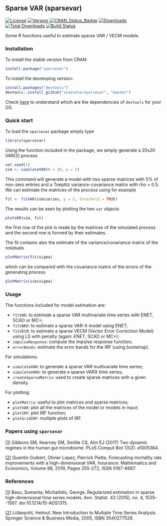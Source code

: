 ## Sparse VAR (sparsevar)
[![License](http://img.shields.io/badge/license-GPL%20%28%3E=%202%29-brightgreen.svg?style=flat)](http://www.gnu.org/licenses/gpl-2.0.html)
[![Version](https://img.shields.io/badge/version-0.0.10-oran.svg)](https://github.com/svazzole/sparsevar)
[![CRAN_Status_Badge](http://www.r-pkg.org/badges/version/sparsevar)](https://cran.r-project.org/package=sparsevar)
[![Downloads](http://cranlogs.r-pkg.org/badges/sparsevar)](https://cran.r-project.org/package=sparsevar)
[![Total Downloads](http://cranlogs.r-pkg.org/badges/grand-total/sparsevar?color=brightgreen)](https://cran.r-project.org/package=sparsevar)
[![Build Status](https://travis-ci.org/svazzole/sparsevar.svg?branch=master)](https://travis-ci.org/svazzole/sparsevar)

Some R functions useful to estimate sparse VAR / VECM models.

### Installation

To install the stable version from CRAN:
```r
install.package("sparsevar")
```

To install the developing version:
```r
install.packages("devtools")
devtools::install_github("svazzole/sparsevar", "master")
```
Check [here](https://www.rstudio.com/products/rpackages/devtools/) to understand which are the dependencies of `devtools` for your OS.

### Quick start

To load the `sparsevar` package simply type
```r
library(sparsevar)
```

Using the function included in the package, we simply generate a 20x20 VAR(2) process
```r
set.seed(1)
sim <- simulateVAR(N = 20, p = 2)
```
This command will generate a model with two sparse matrices with 5% of non-zero entries and a Toeplitz variance-covariance matrix with rho = 0.5.
We can estimate the matrices of the process using for example
```r
fit <- fitVAR(sim$series, p = 2, threshold = TRUE)
```

The results can be seen by plotting the two `var` objects
```r
plotVAR(sim, fit)
```
the first row of the plot is made by the matrices of the simulated process and the second row is formed by their estimates.

The fit contains also the estimate of the variance/covariance matrix of the residuals
```r
plotMatrix(fit$sigma)
```

which can be compared with the covariance matrix of the errors of the generating process
```r
plotMatrix(sim$sigma)
```

### Usage

The functions included for model estimation are:

- `fitVAR`: to estimate a sparse VAR multivariate time series with ENET, SCAD or MC+;
- `fitVARX`: to estimate a sparse VAR-X model using ENET;
- `fitVECM`: to estimate a sparse VECM (Vector Error Correction Model) using LS with penalty (again: ENET, SCAD or MC+);
- `impulseResponse`: compute the impulse response function;
- `errorBands`: estimate the error bands for the IRF (using bootstrap).

For simulations:

- `simulateVAR`: to generate a sparse VAR multivariate time series;
- `simulateVARX`: to generate a sparse VARX time series;
- `createSparseMatrix`: used to create sparse matrices with a given density.

For plotting:

- `plotMatrix`: useful to plot matrices and sparse matrices;
- `plotVAR`: plot all the matrices of the model or models in input;
- `plotIRF`: plot IRF function;
- `plotGridIRF`: multiple plots of IRF.

### Papers using `sparsevar`
[[1](http://journals.plos.org/ploscompbiol/article?id=10.1371/journal.pcbi.1005364)] Gibbons SM, Kearney SM, Smillie CS, Alm EJ (2017) Two dynamic regimes in the human gut microbiome. PLoS Comput Biol 13(2): e1005364.

[[2](https://doi.org/10.1016/j.insmatheco.2019.07.004)] Quentin Guibert, Olivier Lopez, Pierrick Piette, Forecasting mortality rate improvements with a high-dimensional VAR, Insurance: Mathematics and Economics, Volume 88, 2019, Pages 255-272, ISSN 0167-6687.

### References
[[1](http://projecteuclid.org/euclid.aos/1434546214)] Basu, Sumanta; Michailidis, George. Regularized estimation in sparse high-dimensional time series models. Ann. Statist. 43 (2015), no. 4, 1535--1567. doi:10.1214/15-AOS1315.

[[2](https://books.google.it/books/?id=COUFCAAAQBAJ&redir_esc=y)] Lütkepohl, Helmut. New Introduction to Multiple Time Series Analysis. Springer Science & Business Media, 2005, ISBN 3540277528.
